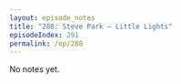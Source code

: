 ```yaml
---
layout: episode_notes
title: "288: Steve Park — Little Lights"
episodeIndex: 291
permalink: /ep/288
---
```

No notes yet.

